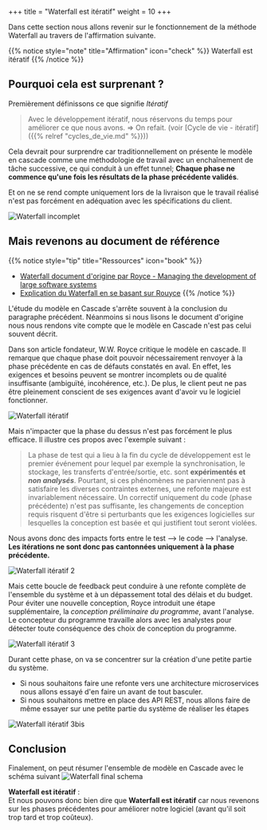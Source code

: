 
+++
title = "Waterfall est itératif"
weight = 10
+++

Dans cette section nous allons revenir sur le fonctionnement de la méthode Waterfall au travers de l'affirmation suivante.

{{% notice style="note" title="Affirmation" icon="check" %}}
Waterfall est itératif
{{% /notice %}}

## Pourquoi cela est surprenant ?
Premièrement définissons ce que signifie *Itératif*

> Avec le développement itératif, nous réservons du temps pour améliorer ce que nous avons. ⇒ On refait. (voir [Cycle de vie - itératif]({{% relref "cycles_de_vie.md" %}}))

Cela devrait pour surprendre car traditionnellement on présente le modèle en cascade comme une méthodologie de travail avec un enchaînement de tâche successive, ce qui conduit à un effet tunnel; **Chaque phase ne commence qu'une fois les résultats de la phase précédente validés**.

Et on ne se rend compte uniquement lors de la livraison que le travail réalisé n'est pas forcément en adéquation avec les spécifications du client.

![Waterfall incomplet](../images/waterfall1.png?width=40pc)

## Mais revenons au document de référence
{{% notice style="tip" title="Ressources" icon="book" %}}
- [Waterfall document d'origine par Royce - Managing the development of large software systems](https://www.praxisframework.org/files/royce1970.pdf)
- [Explication du Waterfall en se basant sur Rouyce](http://beza1e1.tuxen.de/waterfall.html)
{{% /notice %}}

L'étude du modèle en Cascade s'arrête souvent à la conclusion du paragraphe précédent. Néanmoins si nous lisons le document d'origine nous nous rendons vite compte que le modèle en Cascade n'est pas celui souvent décrit.

Dans son article fondateur, W.W. Royce critique le modèle en cascade. Il remarque que chaque phase doit pouvoir nécessairement renvoyer à la phase précédente en cas de défauts constatés en aval. En effet, les exigences et besoins peuvent se montrer incomplets ou de qualité insuffisante (ambiguïté, incohérence, etc.). De plus, le client peut ne pas être pleinement conscient de ses exigences avant d'avoir vu le logiciel fonctionner.

![Waterfall itératif](../images/waterfall2.png?width=40pc)

Mais n'impacter que la phase du dessus n'est pas forcément le plus efficace. Il illustre ces propos avec l'exemple suivant :  
> La phase de test qui a lieu à la fin du cycle de développement est le premier événement pour lequel par exemple la synchronisation, le stockage, les transferts d'entrée/sortie, etc. sont **expérimentés et *non analysés***.  Pourtant, si ces phénomènes ne parviennent pas à satisfaire les diverses contraintes externes, une refonte majeure est invariablement nécessaire. Un correctif uniquement du code (phase précédente) n'est pas suffisante, les changements de conception requis risquent d'être si perturbants que les exigences logicielles sur lesquelles la conception est basée et qui justifient tout seront violées.

Nous avons donc des impacts forts entre le test --> le code --> l'analyse. **Les itérations ne sont donc pas cantonnées uniquement à la phase précédente.**

![Waterfall itératif 2](../images/waterfall3.png?width=40pc)

Mais cette boucle de feedback peut conduire à une refonte complète de l'ensemble du système et à un dépassement total des délais et du budget. Pour éviter une nouvelle conception, Royce introduit une étape supplémentaire, la *conception préliminaire du programme*, avant l'analyse. Le concepteur du programme travaille alors avec les analystes pour détecter toute conséquence des choix de conception du programme.

![Waterfall itératif 3](../images/waterfall4.png?width=40pc)

Durant cette phase, on va se concentrer sur la création d'une petite partie du système. 
- Si nous souhaitons faire une refonte vers une architecture microservices nous allons essayé d'en faire un avant de tout basculer.
- Si nous souhaitons mettre en place des API REST, nous allons faire de même essayer sur une petite partie du système de réaliser les étapes

![Waterfall itératif 3bis](../images/waterfall4bis.png?width=40pc)


## Conclusion

Finalement, on peut résumer l'ensemble de modèle en Cascade avec le schéma suivant
![Waterfall final schema](../images/waterfall_final.png)

**Waterfall est itératif** :  
Et nous pouvons donc bien dire que **Waterfall est itératif** car nous revenons sur les phases précédentes pour améliorer notre logiciel (avant qu'il soit trop tard et trop coûteux).
